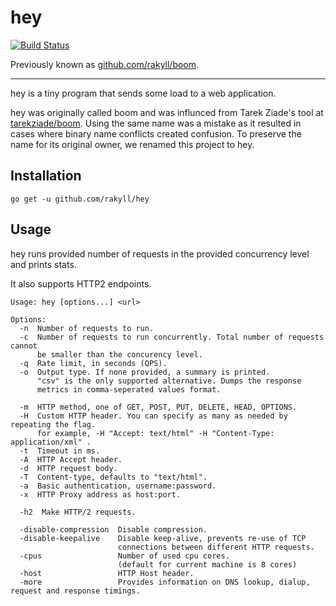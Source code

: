 # hey

[![Build Status](https://travis-ci.org/rakyll/hey.png?branch=master)](https://travis-ci.org/rakyll/hey)

Previously known as [github.com/rakyll/boom](https://github.com/rakyll/boom).

----

hey is a tiny program that sends some load to a web application.

hey was originally called boom and was influnced from Tarek Ziade's
tool at [tarekziade/boom](https://github.com/tarekziade/boom). Using the same name was a mistake as it resulted in cases
where binary name conflicts created confusion.
To preserve the name for its original owner, we renamed this project to hey.

## Installation

    go get -u github.com/rakyll/hey

## Usage

hey runs provided number of requests in the provided concurrency level and prints stats.

It also supports HTTP2 endpoints.

```
Usage: hey [options...] <url>

Options:
  -n  Number of requests to run.
  -c  Number of requests to run concurrently. Total number of requests cannot
      be smaller than the concurency level.
  -q  Rate limit, in seconds (QPS).
  -o  Output type. If none provided, a summary is printed.
      "csv" is the only supported alternative. Dumps the response
      metrics in comma-seperated values format.

  -m  HTTP method, one of GET, POST, PUT, DELETE, HEAD, OPTIONS.
  -H  Custom HTTP header. You can specify as many as needed by repeating the flag.
      for example, -H "Accept: text/html" -H "Content-Type: application/xml" .
  -t  Timeout in ms.
  -A  HTTP Accept header.
  -d  HTTP request body.
  -T  Content-type, defaults to "text/html".
  -a  Basic authentication, username:password.
  -x  HTTP Proxy address as host:port.

  -h2  Make HTTP/2 requests.

  -disable-compression  Disable compression.
  -disable-keepalive    Disable keep-alive, prevents re-use of TCP
                        connections between different HTTP requests.
  -cpus                 Number of used cpu cores.
                        (default for current machine is 8 cores)
  -host                 HTTP Host header.
  -more                 Provides information on DNS lookup, dialup, request and response timings.  

  ```

